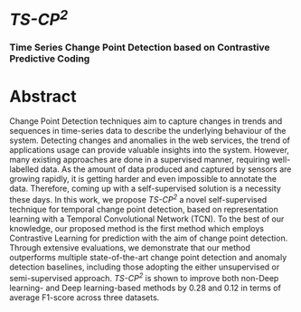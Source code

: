 # <em>TS-CP<sup>2</sup></em>
### Time Series Change Point Detection based on Contrastive Predictive Coding

# Abstract
Change Point Detection techniques aim to capture changes in trends and sequences in time-series data to describe the underlying behaviour of the system.
Detecting changes and anomalies in the web services, the trend of applications usage can provide valuable insights into the system. However, many existing approaches are done in a supervised manner, requiring well-labelled data. As the amount of data produced and captured by sensors are growing rapidly, it is getting harder and even impossible to annotate the data. Therefore, coming up with a self-supervised solution is a necessity these days. 
In this work, we propose <em>TS-CP<sup>2</sup></em> a novel self-supervised technique for temporal change point detection, based on representation learning with a Temporal Convolutional Network (TCN). To the best of our knowledge, our proposed method is the first method which employs Contrastive Learning for prediction with the aim of change point detection.
Through extensive evaluations, we demonstrate that our method outperforms multiple state-of-the-art change point detection and anomaly detection baselines, including those adopting the either unsupervised or semi-supervised approach. <em>TS-CP<sup>2</sup></em> is shown to improve both non-Deep learning- and Deep learning-based methods by 0.28 and 0.12 in terms of average F1-score across three datasets.
